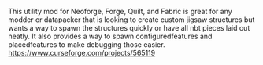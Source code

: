 This utility mod for Neoforge, Forge, Quilt, and Fabric is great for any modder or datapacker that is looking to create custom jigsaw structures but wants a way to spawn the structures quickly or have all nbt pieces laid out neatly. It also provides a way to spawn configuredfeatures and placedfeatures to make debugging those easier.
https://www.curseforge.com/projects/565119